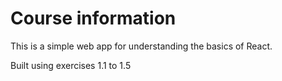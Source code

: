 # Course information

This is a simple web app for understanding the basics of React.

Built using exercises 1.1 to 1.5